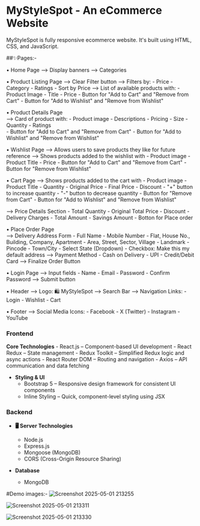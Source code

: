 # MyStyleSpot - An eCommerce Website

MyStyleSpot is fully responsive ecommerce website.
It's built using HTML, CSS, and JavaScript.
</hr>

##✨Pages:- 

• Home Page
--> Display banners 
--> Categories

• Product Listing Page
--> Clear Filter button
--> Filters by:
       - Price
       - Category
       - Ratings
       - Sort by Price
--> List of available products with:
       - Product Image
       - Title
       - Price
       - Button for "Add to Cart" and "Remove from Cart" 
       - Button for "Add to Wishlist" and "Remove from Wishlist"
       
• Product Details Page  
--> Card of product with:
       - Product image
       - Descriptions
       - Pricing
       - Size
       - Quantity
       - Ratings  
       - Button for "Add to Cart" and "Remove from Cart" 
       - Button for "Add to Wishlist" and "Remove from Wishlist"
       
• Wishlist Page 
--> Allows users to save products they like for future reference
--> Shows products added to the wishlist with
       - Product image
       - Product Title
       - Price
       - Button for "Add to Cart" and "Remove from Cart" 
       - Button for "Remove from Wishlist"

• Cart Page 
--> Shows products added to the cart with
       - Product image
       - Product Title
       - Quantity
       - Original Price
       - Final Price
       - Discount 
       - "+" button to increase quantity
       - "-" button to decrease quantity
       - Button for "Remove from Cart" 
       - Button for "Add to Wishlist" and "Remove from Wishlist"
       
--> Price Details Section
       - Total Quantity
       - Original Total Price
       - Discount
       - Delivery Charges
       - Total Amount
       - Savings Amount
       - Botton for Place order
       
• Place Order Page   
--> Delivery Address Form
       - Full Name
       - Mobile Number
       - Flat, House No., Building, Company, Apartment
       - Area, Street, Sector, Village
       - Landmark
       - Pincode
       - Town/City
       - Select State (Dropdown)
       - Checkbox: Make this my default address
--> Payment Method
       - Cash on Delivery
       - UPI
       - Credit/Debit Card
--> Finalize Order Button

• Login Page
--> Input fields
       - Name
       - Email
       - Password 
       - Confirm Password 
--> Submit button 

• Header
--> Logo: 🛍️ MyStyleSpot
--> Search Bar
--> Navigation Links:
       - Login
       - Wishlist 
       - Cart 
       
• Footer
--> Social Media Icons:
       - Facebook
       - X (Twitter)
       - Instagram
       - YouTube
      
### Frontend
 **Core Technologies**
    - React.js – Component-based UI development
    - React Redux – State management
    - Redux Toolkit – Simplified Redux logic and async actions
    - React Router DOM – Routing and navigation
    - Axios – API communication and data fetching

- **Styling & UI**
  - Bootstrap 5 – Responsive design framework for consistent UI components
  - Inline Styling – Quick, component-level styling using JSX

### Backend
- **🖥️ Server Technologies**
  - Node.js
  - Express.js
  - Mongoose (MongoDB)
  - CORS (Cross-Origin Resource Sharing)

- **Database**
  - MongoDB

#Demo images:-
![Screenshot 2025-05-01 213255](https://github.com/user-attachments/assets/0606aab4-7b4e-4a72-9076-1a5f53f52bb3)

![Screenshot 2025-05-01 213311](https://github.com/user-attachments/assets/c84884ea-d2c8-4eee-ad5a-ed2b42f5113b)

![Screenshot 2025-05-01 213330](https://github.com/user-attachments/assets/2551a3de-416e-401b-a50e-3898df8bf206)
